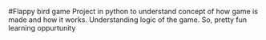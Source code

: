 #Flappy bird game
Project in python to understand concept of how game is made and how it works. Understanding logic of the game. So, pretty fun learning oppurtunity
